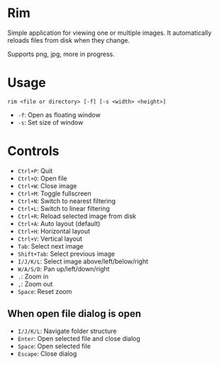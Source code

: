 # Rim
Simple application for viewing one or multiple images.
It automatically reloads files from disk when they change.

Supports png, jpg, more in progress.

# Usage
`rim <file or directory> [-f] [-s <width> <height>]`

- `-f`: Open as floating window
- `-s`: Set size of window

# Controls
- `Ctrl+P`: Quit
- `Ctrl+O`: Open file
- `Ctrl+W`: Close image
- `Ctrl+M`: Toggle fullscreen
- `Ctrl+N`: Switch to nearest filtering
- `Ctrl+L`: Switch to linear filtering
- `Ctrl+R`: Reload selected image from disk
- `Ctrl+A`: Auto layout (default)
- `Ctrl+H`: Horizontal layout
- `Ctrl+V`: Vertical layout
- `Tab`: Select next image
- `Shift+Tab`: Select previous image
- `I/J/K/L`: Select image above/left/below/right
- `W/A/S/D`: Pan up/left/down/right
- `.`: Zoom in
- `,`: Zoom out
- `Space`: Reset zoom

## When open file dialog is open

- `I/J/K/L`: Navigate folder structure
- `Enter`: Open selected file and close dialog
- `Space`: Open selected file
- `Escape`: Close dialog